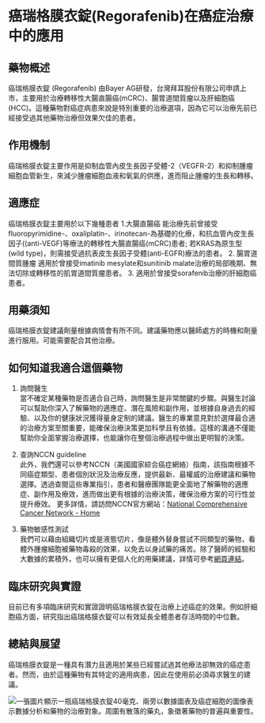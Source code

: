 # 癌瑞格膜衣錠(Regorafenib)在癌症治療中的應用

## 藥物概述

癌瑞格膜衣錠 (Regorafenib) 由Bayer AG研發，台灣拜耳股份有限公司申請上市，主要用於治療轉移性大腸直腸癌(mCRC)、腸胃道間質瘤以及肝細胞癌(HCC)。這種藥物對癌症病患來說是特別重要的治療選項，因為它可以治療先前已經接受過其他藥物治療但效果欠佳的患者。

## 作用機制

癌瑞格膜衣錠主要作用是抑制血管內皮生長因子受體-2（VEGFR-2）和抑制腫瘤細胞血管新生，來減少腫瘤細胞血液和氧氣的供應，進而阻止腫瘤的生長和轉移。

## 適應症

癌瑞格膜衣錠主要用於以下幾種患者
1.大腸直腸癌
能治療先前曾接受fluoropyrimidine-、oxaliplatin-、irinotecan-為基礎的化療，和抗血管內皮生長因子((anti-VEGF)等療法的轉移性大腸直腸癌(mCRC)患者; 若KRAS為原生型(wild type)，則需接受過抗表皮生長因子受體(anti-EGFR)療法的患者。
2. 腸胃道間質腫瘤
適用於曾接受imatinib mesylate和sunitinib malate治療的局部晚期、無法切除或轉移性的肌胃道間質瘤患者。
3. 適用於曾接受sorafenib治療的肝細胞癌患者。

## 用藥須知

癌瑞格膜衣錠建議劑量根據病情會有所不同。建議藥物應以醫師處方的時機和劑量進行服用。可能需要配合其他治療。

## 如何知道我適合這個藥物

1. 詢問醫生  
當不確定某種藥物是否適合自己時，詢問醫生是非常關鍵的步驟。與醫生討論可以幫助你深入了解藥物的適應症、潛在風險和副作用，並根據自身過去的經驗、以及你的健康狀況獲得量身定制的建議。醫生的專業意見對於選擇最合適的治療方案至關重要，能確保治療決策更加科學且有依據。這樣的溝通不僅能幫助你全面掌握治療選擇，也能讓你在整個治療過程中做出更明智的決策。 

2. 查詢NCCN guideline  
此外，我們還可以參考NCCN（美國國家綜合癌症網絡）指南，該指南根據不同癌症類型、患者個別狀況及治療反應，提供最新、最權威的治療建議和藥物選擇。透過查閱這些專業指引，患者和醫療團隊能更全面地了解藥物的適應症、副作用及療效，進而做出更有根據的治療決策，確保治療方案的可行性並提升療效。  更多詳情，請訪問NCCN官方網站：[National Comprehensive Cancer Network - Home](https://www.nccn.org/)

3. 藥物敏感性測試  
我們可以藉由組織切片或是液態切片，像是體外替身嘗試不同類型的藥物，看體外腫瘤細胞被藥物毒殺的效果，以免去以身試藥的痛苦。除了醫師的經驗和大數據的累積外，也可以擁有更個人化的用藥建議，詳情可參考[網頁連結](https://info.cancerfree.io/)。 

## 臨床研究與實證

目前已有多項臨床研究和實證證明癌瑞格膜衣錠在治療上述癌症的效果。例如肝細胞癌方面，研究指出癌瑞格膜衣錠可以有效延長全體患者存活時間的中位數。

## 總結與展望

癌瑞格膜衣錠是一種具有潛力且適用於某些已經嘗試過其他療法卻無效的癌症患者。然而，由於這種藥物有其特定的適用病患，因此在使用前必須尋求醫生的建議。

![一張圖片顯示一瓶癌瑞格膜衣錠40毫克、兩旁以數據圖表及癌症細胞的圖像表示數據分析和藥物的治療對象。周圍有散落的藥丸，象徵著藥物的普遍與重要性。](https://i.imgur.com/Cn1dBUu.jpeg)